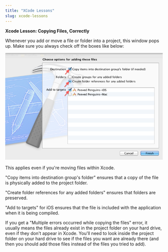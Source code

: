 ```yaml
---
title: "XCode Lessons"
slug: xcode-lessons
---     
```


**Xcode Lesson: Copying Files, Correctly**

Whenever you add or move a file or folder into a project, this window pops up. Make sure you always check off the boxes like below:

![Copying files in XCode](./1-copyFiles.png "Copying files in XCode")

This applies even if you're moving files within Xcode.

"Copy items into destination group's folder" ensures that a copy of the file is physically added to the project folder.

"Create folder references for any added folders" ensures that folders are preserved.

"Add to targets" for iOS ensures that the file is included with the application when it is being compiled.

If you get a "Multiple errors occurred while copying the files" error, it usually means the files already exist in the project folder on your hard drive, even if they don't appear in Xcode. You'll need to look inside the project folder on your hard drive to see if the files you want are already there (and then you should add those files instead of the files you tried to add).

